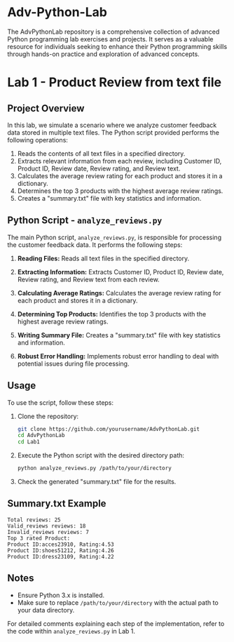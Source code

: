 # Adv-Python-Lab
The AdvPythonLab repository is a comprehensive collection of advanced Python programming lab exercises and projects. It serves as a valuable resource for individuals seeking to enhance their Python programming skills through hands-on practice and exploration of advanced concepts.

# Lab 1 - Product Review from text file

## Project Overview
In this lab, we simulate a scenario where we analyze customer feedback data stored in multiple text files. The Python script provided performs the following operations:

1. Reads the contents of all text files in a specified directory.
2. Extracts relevant information from each review, including Customer ID, Product ID, Review date, Review rating, and Review text.
3. Calculates the average review rating for each product and stores it in a dictionary.
4. Determines the top 3 products with the highest average review ratings.
5. Creates a "summary.txt" file with key statistics and information.

## Python Script - `analyze_reviews.py`

The main Python script, `analyze_reviews.py`, is responsible for processing the customer feedback data. It performs the following steps:

1. **Reading Files:** Reads all text files in the specified directory.

2. **Extracting Information:** Extracts Customer ID, Product ID, Review date, Review rating, and Review text from each review.

3. **Calculating Average Ratings:** Calculates the average review rating for each product and stores it in a dictionary.

4. **Determining Top Products:** Identifies the top 3 products with the highest average review ratings.

5. **Writing Summary File:** Creates a "summary.txt" file with key statistics and information.

6. **Robust Error Handling:** Implements robust error handling to deal with potential issues during file processing.

## Usage

To use the script, follow these steps:

1. Clone the repository:

    ```bash
    git clone https://github.com/yourusername/AdvPythonLab.git
    cd AdvPythonLab
    cd Lab1
    ```

2. Execute the Python script with the desired directory path:

    ```bash
    python analyze_reviews.py /path/to/your/directory
    ```

3. Check the generated "summary.txt" file for the results.

## Summary.txt Example

   
    Total reviews: 25
    Valid_reviews reviews: 18
    Invalid_reviews reviews: 7
    Top 3 rated Product:
    Product ID:acces23910, Rating:4.53
    Product ID:shoes51212, Rating:4.26
    Product ID:dress23109, Rating:4.22

## Notes

- Ensure Python 3.x is installed.
- Make sure to replace `/path/to/your/directory` with the actual path to your data directory.

For detailed comments explaining each step of the implementation, refer to the code within `analyze_reviews.py` in Lab 1.
